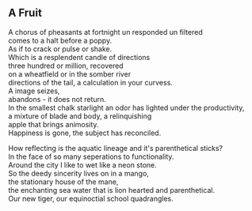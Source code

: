 A Fruit
-------
A chorus of pheasants at fortnight un responded un filtered  
comes to a halt before a poppy.  
As if to crack or pulse or shake.  
Which is a resplendent candle of directions  
three hundred or million, recovered  
on a wheatfield or in the somber river  
directions of the tail, a calculation in your curvess.  
A image seizes,  
abandons - it does not return.  
In the smallest chalk starlight an odor has lighted under the productivity,  
a mixture of blade and body, a relinquishing  
apple that brings animosity.  
Happiness is gone, the subject has reconciled.  
  
How reflecting is the aquatic lineage and it's parenthetical sticks?  
In the face of so many seperations to functionality.  
Around the city I like to wet like a neon stone.  
So the deedy sincerity lives on in a mango,  
the stationary house of the mane,  
the enchanting sea water that is lion hearted and parenthetical.  
Our new tiger, our equinoctial school quadrangles.  
